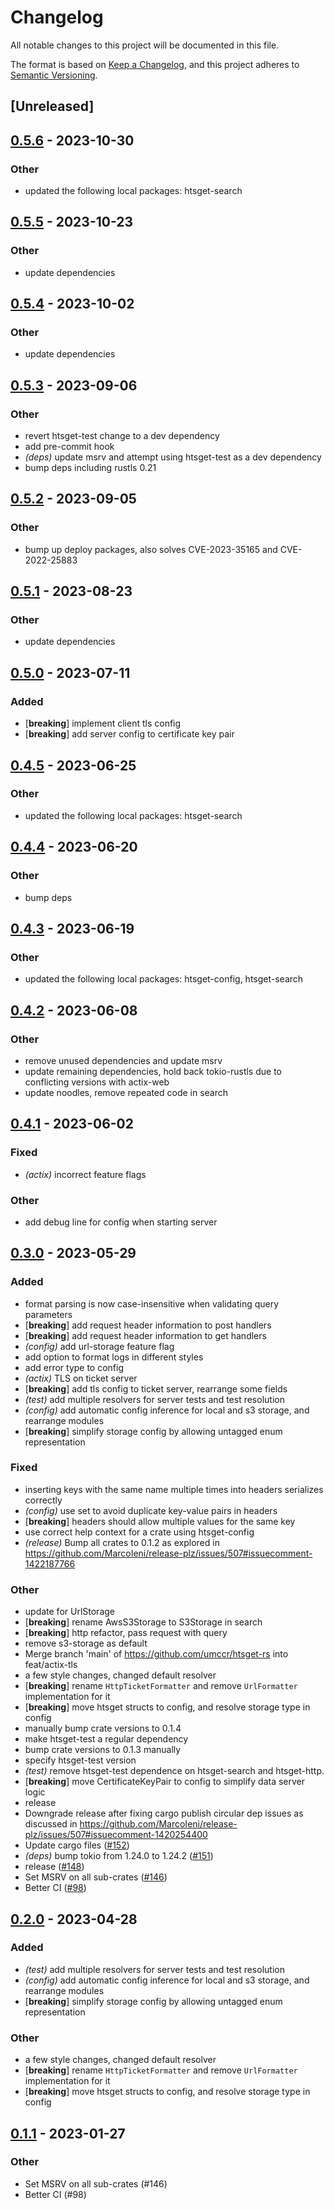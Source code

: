 # Changelog
All notable changes to this project will be documented in this file.

The format is based on [Keep a Changelog](https://keepachangelog.com/en/1.0.0/),
and this project adheres to [Semantic Versioning](https://semver.org/spec/v2.0.0.html).

## [Unreleased]

## [0.5.6](https://github.com/umccr/htsget-rs/compare/htsget-actix-v0.5.5...htsget-actix-v0.5.6) - 2023-10-30

### Other
- updated the following local packages: htsget-search

## [0.5.5](https://github.com/umccr/htsget-rs/compare/htsget-actix-v0.5.4...htsget-actix-v0.5.5) - 2023-10-23

### Other
- update dependencies

## [0.5.4](https://github.com/umccr/htsget-rs/compare/htsget-actix-v0.5.3...htsget-actix-v0.5.4) - 2023-10-02

### Other
- update dependencies

## [0.5.3](https://github.com/umccr/htsget-rs/compare/htsget-actix-v0.5.2...htsget-actix-v0.5.3) - 2023-09-06

### Other
- revert htsget-test change to a dev dependency
- add pre-commit hook
- *(deps)* update msrv and attempt using htsget-test as a dev dependency
- bump deps including rustls 0.21

## [0.5.2](https://github.com/umccr/htsget-rs/compare/htsget-actix-v0.5.1...htsget-actix-v0.5.2) - 2023-09-05

### Other
- bump up deploy packages, also solves CVE-2023-35165 and CVE-2022-25883

## [0.5.1](https://github.com/umccr/htsget-rs/compare/htsget-actix-v0.5.0...htsget-actix-v0.5.1) - 2023-08-23

### Other
- update dependencies

## [0.5.0](https://github.com/umccr/htsget-rs/compare/htsget-actix-v0.4.5...htsget-actix-v0.5.0) - 2023-07-11

### Added
- [**breaking**] implement client tls config
- [**breaking**] add server config to certificate key pair

## [0.4.5](https://github.com/umccr/htsget-rs/compare/htsget-actix-v0.4.4...htsget-actix-v0.4.5) - 2023-06-25

### Other
- updated the following local packages: htsget-search

## [0.4.4](https://github.com/umccr/htsget-rs/compare/htsget-actix-v0.4.3...htsget-actix-v0.4.4) - 2023-06-20

### Other
- bump deps

## [0.4.3](https://github.com/umccr/htsget-rs/compare/htsget-actix-v0.4.2...htsget-actix-v0.4.3) - 2023-06-19

### Other
- updated the following local packages: htsget-config, htsget-search

## [0.4.2](https://github.com/umccr/htsget-rs/compare/htsget-actix-v0.4.1...htsget-actix-v0.4.2) - 2023-06-08

### Other
- remove unused dependencies and update msrv
- update remaining dependencies, hold back tokio-rustls due to conflicting versions with actix-web
- update noodles, remove repeated code in search

## [0.4.1](https://github.com/umccr/htsget-rs/compare/htsget-actix-v0.4.0...htsget-actix-v0.4.1) - 2023-06-02

### Fixed
- *(actix)* incorrect feature flags

### Other
- add debug line for config when starting server

## [0.3.0](https://github.com/umccr/htsget-rs/compare/htsget-actix-v0.2.0...htsget-actix-v0.3.0) - 2023-05-29

### Added
- format parsing is now case-insensitive when validating query parameters
- [**breaking**] add request header information to post handlers
- [**breaking**] add request header information to get handlers
- *(config)* add url-storage feature flag
- add option to format logs in different styles
- add error type to config
- *(actix)* TLS on ticket server
- [**breaking**] add tls config to ticket server, rearrange some fields
- *(test)* add multiple resolvers for server tests and test resolution
- *(config)* add automatic config inference for local and s3 storage, and rearrange modules
- [**breaking**] simplify storage config by allowing untagged enum representation

### Fixed
- inserting keys with the same name multiple times into headers serializes correctly
- *(config)* use set to avoid duplicate key-value pairs in headers
- [**breaking**] headers should allow multiple values for the same key
- use correct help context for a crate using htsget-config
- *(release)* Bump all crates to 0.1.2 as explored in https://github.com/MarcoIeni/release-plz/issues/507#issuecomment-1422187766

### Other
- update for UrlStorage
- [**breaking**] rename AwsS3Storage to S3Storage in search
- [**breaking**] http refactor, pass request with query
- remove s3-storage as default
- Merge branch 'main' of https://github.com/umccr/htsget-rs into feat/actix-tls
- a few style changes, changed default resolver
- [**breaking**] rename `HttpTicketFormatter` and remove `UrlFormatter` implementation for it
- [**breaking**] move htsget structs to config, and resolve storage type in config
- manually bump crate versions to 0.1.4
- make htsget-test a regular dependency
- bump crate versions to 0.1.3 manually
- specify htsget-test version
- *(test)* remove htsget-test dependence on htsget-search and htsget-http.
- [**breaking**] move CertificateKeyPair to config to simplify data server logic
- release
- Downgrade release after fixing cargo publish circular dep issues as discussed in https://github.com/MarcoIeni/release-plz/issues/507#issuecomment-1420254400
- Update cargo files ([#152](https://github.com/umccr/htsget-rs/pull/152))
- *(deps)* bump tokio from 1.24.0 to 1.24.2 ([#151](https://github.com/umccr/htsget-rs/pull/151))
- release ([#148](https://github.com/umccr/htsget-rs/pull/148))
- Set MSRV on all sub-crates ([#146](https://github.com/umccr/htsget-rs/pull/146))
- Better CI ([#98](https://github.com/umccr/htsget-rs/pull/98))

## [0.2.0](https://github.com/umccr/htsget-rs/compare/htsget-actix-v0.1.4...htsget-actix-v0.2.0) - 2023-04-28

### Added
- *(test)* add multiple resolvers for server tests and test resolution
- *(config)* add automatic config inference for local and s3 storage, and rearrange modules
- [**breaking**] simplify storage config by allowing untagged enum representation

### Other
- a few style changes, changed default resolver
- [**breaking**] rename `HttpTicketFormatter` and remove `UrlFormatter` implementation for it
- [**breaking**] move htsget structs to config, and resolve storage type in config

## [0.1.1](https://github.com/umccr/htsget-rs/compare/htsget-actix-v0.1.0...htsget-actix-v0.1.1) - 2023-01-27

### Other
- Set MSRV on all sub-crates (#146)
- Better CI (#98)
